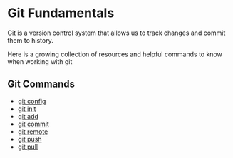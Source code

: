 # Git Fundamentals

Git is a version control system that allows us to track changes and commit them to history.

Here is a growing collection of resources and helpful commands to know when working with git

## Git Commands
- [git config](./commands/config.md)
- [git init](commands/init.md)
- [git add](./commands/add.md)
- [git commit](./commands/commit.md)
- [git remote](./commands/remote.md)
- [git push](./commands/push.md)
- [git pull](./commands/pull.md)